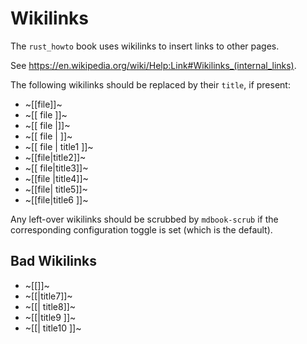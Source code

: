 # Wikilinks

The `rust_howto` book uses wikilinks to insert links to other pages.

See <https://en.wikipedia.org/wiki/Help:Link#Wikilinks_(internal_links)>.

The following wikilinks should be replaced by their `title`, if present:

- ~[[file]]~
- ~[[ file ]]~
- ~[[ file |]]~
- ~[[ file |  ]]~
- ~[[ file | title1 ]]~
- ~[[file|title2]]~
- ~[[ file|title3]]~
- ~[[file |title4]]~
- ~[[file| title5]]~
- ~[[file|title6 ]]~

Any left-over wikilinks should be scrubbed by `mdbook-scrub` if the corresponding
configuration toggle is set (which is the default).

## Bad Wikilinks

- ~[[]]~
- ~[[|title7]]~
- ~[[| title8]]~
- ~[[|title9 ]]~
- ~[[| title10 ]]~
